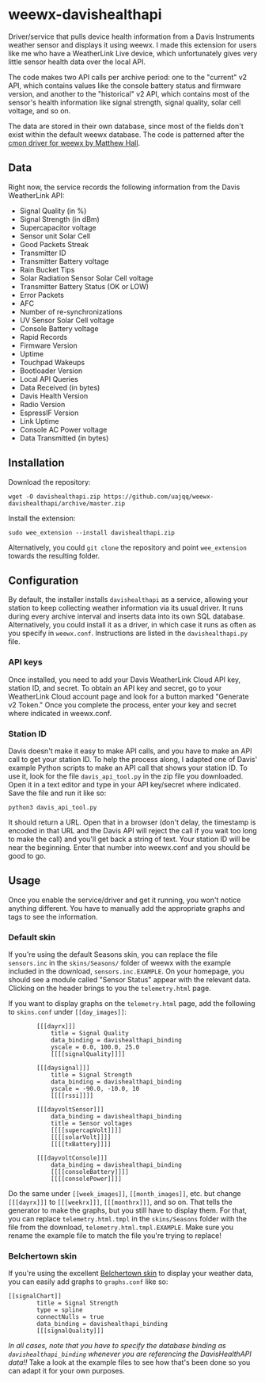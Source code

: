 # weewx-davishealthapi
Driver/service that pulls device health information from a Davis Instruments weather sensor and displays it using weewx. I made this extension for users like me who have a WeatherLink Live device, which unfortunately gives very little sensor health data over the local API. 

The code makes two API calls per archive period: one to the "current" v2 API, which contains values like the console battery status and firmware version, and another to the "historical" v2 API, which contains most of the sensor's health information like signal strength, signal quality, solar cell voltage, and so on.

The data are stored in their own database, since most of the fields don't exist within the default weewx database. The code is patterned after the [cmon driver for weewx by Matthew Hall](https://github.com/uajqq/weewx-weatherlinkliveudp).

## Data
Right now, the service records the following information from the Davis WeatherLink API:

- Signal Quality (in %)
- Signal Strength (in dBm)
- Supercapacitor voltage
- Sensor unit Solar Cell
- Good Packets Streak
- Transmitter ID
- Transmitter Battery voltage
- Rain Bucket Tips
- Solar Radiation Sensor Solar Cell voltage
- Transmitter Battery Status (OK or LOW)
- Error Packets
- AFC
- Number of re-synchronizations
- UV Sensor Solar Cell voltage
- Console Battery voltage
- Rapid Records
- Firmware Version
- Uptime
- Touchpad Wakeups
- Bootloader Version
- Local API Queries
- Data Received (in bytes)
- Davis Health Version
- Radio Version
- EspressIF Version
- Link Uptime
- Console AC Power voltage
- Data Transmitted (in bytes)

## Installation
Download the repository:

`wget -O davishealthapi.zip https://github.com/uajqq/weewx-davishealthapi/archive/master.zip`

Install the extension:

`sudo wee_extension --install davishealthapi.zip`

Alternatively, you could `git clone` the repository and point `wee_extension` towards the resulting folder.

## Configuration
By default, the installer installs `davishealthapi` as a service, allowing your station to keep collecting weather information via its usual driver. It runs during every archive interval and inserts data into its own SQL database. Alternatively, you could install it as a driver, in which case it runs as often as you specify in `weewx.conf`. Instructions are listed in the `davishealthapi.py` file.

### API keys
Once installed, you need to add your Davis WeatherLink Cloud API key, station ID, and secret. To obtain an API key and secret, go to your WeatherLink Cloud account page and look for a button marked "Generate v2 Token." Once you complete the process, enter your key and secret where indicated in weewx.conf.

### Station ID
Davis doesn't make it easy to make API calls, and you have to make an API call to get your station ID. To help the process along, I adapted one of Davis' example Python scripts to make an API call that shows your station ID. To use it, look for the file `davis_api_tool.py` in the zip file you downloaded. Open it in a text editor and type in your API key/secret where indicated. Save the file and run it like so:

`python3 davis_api_tool.py`

It should return a URL. Open that in a browser (don't delay, the timestamp is encoded in that URL and the Davis API will reject the call if you wait too long to make the call) and you'll get back a string of text. Your station ID will be near the beginning. Enter that number into weewx.conf and you should be good to go.

## Usage

Once you enable the service/driver and get it running, you won't notice anything different. You have to manually add the appropriate graphs and tags to see the information.

### Default skin
If you're using the default Seasons skin, you can replace the file `sensors.inc` in the `skins/Seasons/` folder of weewx with the example included in the download, `sensors.inc.EXAMPLE`. On your homepage, you should see a module called "Sensor Status" appear with the relevant data. Clicking on the header brings to you the `telemetry.html` page. 

If you want to display graphs on the `telemetry.html` page, add the following to `skins.conf` under `[[day_images]]`:

```
        [[[dayrx]]]
            title = Signal Quality
            data_binding = davishealthapi_binding
            yscale = 0.0, 100.0, 25.0
            [[[[signalQuality]]]]

        [[[daysignal]]]
            title = Signal Strength
            data_binding = davishealthapi_binding
            yscale = -90.0, -10.0, 10
            [[[[rssi]]]]

        [[[dayvoltSensor]]]
            data_binding = davishealthapi_binding
            title = Sensor voltages
            [[[[supercapVolt]]]]
            [[[[solarVolt]]]]
            [[[[txBattery]]]]

        [[[dayvoltConsole]]]
            data_binding = davishealthapi_binding
            [[[[consoleBattery]]]]
            [[[[consolePower]]]]
```

Do the same under `[[week_images]]`, `[[month_images]]`, etc. but change `[[[dayrx]]]` to `[[[weekrx]]]`, `[[[monthrx]]]`, and so on. That tells the generator to make the graphs, but you still have to display them. For that, you can replace `telemetry.html.tmpl` in the `skins/Seasons` folder with the file from the download, `telemetry.html.tmpl.EXAMPLE`. Make sure you rename the example file to match the file you're trying to replace!

### Belchertown skin
If you're using the excellent [Belchertown skin](https://github.com/poblabs/weewx-belchertown) to display your weather data, you can easily add graphs to `graphs.conf` like so:

```
[[signalChart]]
        title = Signal Strength 
        type = spline
        connectNulls = true
        data_binding = davishealthapi_binding  
        [[[signalQuality]]]     
```

*In all cases, note that you have to specify the database binding as `davishealthapi_binding` whenever you are referencing the DavisHealthAPI data!!* Take a look at the example files to see how that's been done so you can adapt it for your own purposes.
